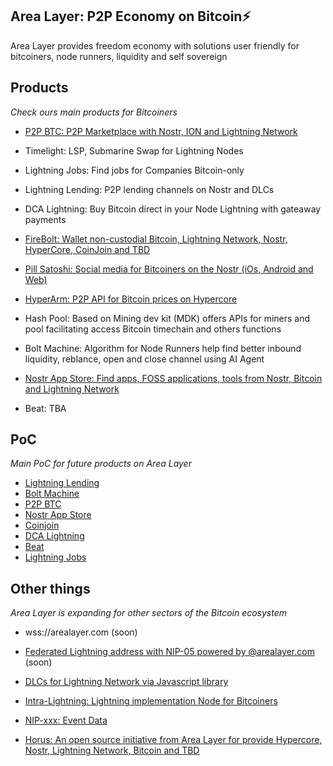 ## Area Layer: P2P Economy on Bitcoin⚡️

Area Layer provides freedom economy with solutions user friendly for bitcoiners, node runners, liquidity and self sovereign

## Products

*Check ours main products for Bitcoiners*

- [P2P BTC: P2P Marketplace with Nostr, ION and Lightning Network](https://github.com/AreaLayer/P2PBTC)

- Timelight: LSP, Submarine Swap for Lightning Nodes

- Lightning Jobs: Find jobs for Companies Bitcoin-only

- Lightning Lending: P2P lending channels on Nostr and DLCs

- DCA Lightning: Buy Bitcoin direct in your Node Lightning with gateaway payments

- [FireBolt: Wallet non-custodial Bitcoin, Lightning Network, Nostr, HyperCore, CoinJoin and TBD](https://github.com/AreaLayer/FireBolt)

- [Pill Satoshi: Social media for Bitcoiners on the Nostr (iOs, Android and Web)](https://github.com/AreaLayer/PillSatoshi)

- [HyperArm: P2P API for Bitcoin prices on Hypercore](https://github.com/AreaLayer/HyperArm)

- Hash Pool:  Based on Mining dev kit (MDK) offers APIs for miners and pool facilitating access Bitcoin timechain and others functions

- Bolt Machine: Algorithm for Node Runners help find better inbound liquidity, reblance, open and close channel using AI Agent

- [Nostr App Store: Find apps, FOSS applications, tools from Nostr, Bitcoin and Lightning Network](https://github.com/AreaLayer/Nostr-App-Store)

- Beat: TBA

## PoC 

*Main PoC for future products on Area Layer*

- [Lightning Lending](https://github.com/AreaLayer/Lightning-lending-PoC)
- [Bolt Machine](https://github.com/AreaLayer/Bolt-Machine-AI)
- [P2P BTC](https://github.com/AreaLayer/P2PBTC-PoC)
- [Nostr App Store](https://github.com/AreaLayer/Nostr-App-Store-PoC)
- [Coinjoin](https://github.com/AreaLayer/Coinjoin-PoC-demo)
- [DCA Lightning](https://github.com/AreaLayer/DCA-Lightning-PoC)
- [Beat](https://github.com/AreaLayer/Beat-PoC)
- [Lightning Jobs](https://github.com/AreaLayer/Lightning-Jobs-PoC)

## Other things

*Area Layer is expanding for other sectors of the Bitcoin ecosystem* 

- wss://arealayer.com (soon)

- [Federated Lightning address with NIP-05 powered by @arealayer.com](https://github.com/AreaLayer/LNURL) (soon)

- [DLCs for Lightning Network via Javascript library](https://github.com/AreaLayer/javascript-dlc)

- [Intra-Lightning: Lightning implementation Node for Bitcoiners](https://github.com/AreaLayer/Intra-Lightning)

- [NIP-xxx: Event Data](https://github.com/AreaLayer/NIP-xxx)

- [Horus: An open source initiative from Area Layer for provide Hypercore, Nostr, Lightning Network, Bitcoin and TBD](https://github.com/Horus-Org)
